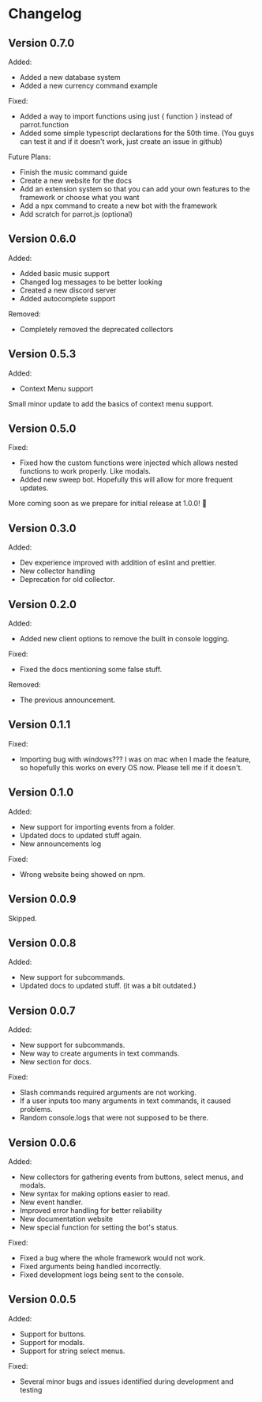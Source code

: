# Changelog

## Version 0.7.0

Added:
- Added a new database system
- Added a new currency command example

Fixed:
- Added a way to import functions using just { function } instead of parrot.function
- Added some simple typescript declarations for the 50th time. (You guys can test it and if it doesn't work, just create an issue in github)

Future Plans:
- Finish the music command guide
- Create a new website for the docs
- Add an extension system so that you can add your own features to the framework or choose what you want
- Add a npx command to create a new bot with the framework
- Add scratch for parrot.js (optional)

## Version 0.6.0

Added:

- Added basic music support
- Changed log messages to be better looking
- Created a new discord server
- Added autocomplete support

Removed:

- Completely removed the deprecated collectors

## Version 0.5.3

Added:

- Context Menu support

Small minor update to add the basics of context menu support.

## Version 0.5.0

Fixed:

- Fixed how the custom functions were injected which allows nested functions to work properly. Like modals.
- Added new sweep bot. Hopefully this will allow for more frequent updates.

More coming soon as we prepare for initial release at 1.0.0! 🎉

## Version 0.3.0

Added:

- Dev experience improved with addition of eslint and prettier.
- New collector handling
- Deprecation for old collector.

## Version 0.2.0

Added:

- Added new client options to remove the built in console logging.

Fixed:

- Fixed the docs mentioning some false stuff.

Removed:

- The previous announcement.

## Version 0.1.1

Fixed:

- Importing bug with windows??? I was on mac when I made the feature, so hopefully this works on every OS now. Please tell me if it doesn't.

## Version 0.1.0

Added:

- New support for importing events from a folder.
- Updated docs to updated stuff again.
- New announcements log

Fixed:

- Wrong website being showed on npm.

## Version 0.0.9

Skipped.

## Version 0.0.8

Added:

- New support for subcommands.
- Updated docs to updated stuff. (it was a bit outdated.)

## Version 0.0.7

Added:

- New support for subcommands.
- New way to create arguments in text commands.
- New section for docs.

Fixed:

- Slash commands required arguments are not working.
- If a user inputs too many arguments in text commands, it caused problems.
- Random console.logs that were not supposed to be there.

## Version 0.0.6

Added:

- New collectors for gathering events from buttons, select menus, and modals.
- New syntax for making options easier to read.
- New event handler.
- Improved error handling for better reliability
- New documentation website
- New special function for setting the bot's status.

Fixed:

- Fixed a bug where the whole framework would not work.
- Fixed arguments being handled incorrectly.
- Fixed development logs being sent to the console.

## Version 0.0.5

Added:

- Support for buttons.
- Support for modals.
- Support for string select menus.

Fixed:

- Several minor bugs and issues identified during development and testing
